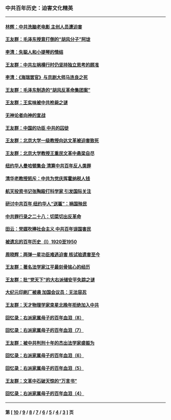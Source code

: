 ### 中共百年历史：迫害文化精英
---
#### [林辉：中共洗脑老电影 主创人员遭迫害](../../pages/nf1176111/n13699437.md?04240430) 
#### [王友群：毛泽东授意打倒的“胡风分子”阿垅](../../pages/nf1176111/n13592541.md?04240430) 
#### [李清：失聪人和小提琴的情结](../../pages/nf1176111/n13459280.md?04240430) 
#### [王友群：中共左祸横行时仍坚持独立思考的顾准](../../pages/nf1176111/n13444722.md?04240430) 
#### [李清：《海瑞罢官》与京剧大师马连良之死](../../pages/nf1176111/n13412316.md?04240430) 
#### [王友群：毛泽东制造的“胡风反革命集团案”](../../pages/nf1176111/n13324909.md?04240430) 
#### [王友群：王实味被中共枪毙之谜](../../pages/nf1176111/n13307502.md?04240430) 
#### [无神论者向神的宣战](../../pages/nf1176111/n13281535.md?04240430) 
#### [王友群：中国的功臣 中共的囚徒](../../pages/nf1176111/n13291790.md?04240430) 
#### [王友群：北京大学一级教授向达文革被迫害致死](../../pages/nf1176111/n13150966.md?04240430) 
#### [王友群：北京大学教授王重民文革中悬梁自尽](../../pages/nf1176111/n13084645.md?04240430) 
#### [纽约华人曼哈顿集会 清算中共百年反人类罪](../../pages/nf1176111/n13084157.md?04240430) 
#### [清华老教授怒斥：中共为党庆挥霍纳税人钱](../../pages/nf1176111/n13071430.md?04240430) 
#### [航天投资书记张陶殴打科学家 引发国际关注](../../pages/nf1176111/n13069132.md?04240430) 
#### [研讨中共百年 纽约华人“送匾”：祸国殃民](../../pages/nf1176111/n13057367.md?04240430) 
#### [中共罪行录之二十八：切菜切出反革命](../../pages/nf1176111/n13030600.md?04240430) 
#### [田云：党媒吹捧社会主义 中共百年误国害民](../../pages/nf1176111/n13006682.md?04240430) 
#### [被遗忘的百年历史（I）1920至1950](../../pages/nf1176111/n12986411.md?04240430) 
#### [周晓辉：两弹一星功臣难逃迫害 核试验遗害至今](../../pages/nf1176111/n12974997.md?04240430) 
#### [王友群：著名法学家江平最刻骨铭心的经历](../../pages/nf1176111/n12970787.md?04240430) 
#### [王友群：批“党天下”的大右派储安平失踪之谜](../../pages/nf1176111/n12954229.md?04240430) 
#### [大纪元印刷厂被袭 加国会议员：无法容忍](../../pages/nf1176111/n12883028.md?04240430) 
#### [王友群：天才物理学家束星北晚年拒绝加入中共](../../pages/nf1176111/n12792913.md?04240430) 
#### [回忆录：右派家属母子的百年血泪（8）](../../pages/nf1176111/n12706196.md?04240430) 
#### [回忆录：右派家属母子的百年血泪（7）](../../pages/nf1176111/n12706191.md?04240430) 
#### [王友群：被中共判刑十年的杰出法学家盛振为](../../pages/nf1176111/n12706141.md?04240430) 
#### [回忆录：右派家属母子的百年血泪（6）](../../pages/nf1176111/n12698863.md?04240430) 
#### [回忆录：右派家属母子的百年血泪（5）](../../pages/nf1176111/n12692515.md?04240430) 
#### [王友群：文革中石破天惊的“万言书”](../../pages/nf1176111/n12690994.md?04240430) 
#### [回忆录：右派家属母子的百年血泪（4）](../../pages/nf1176111/n12686410.md?04240430) 

---
#### 第 [ [10](./10.md?04240430) / [9](./9.md?04240430) / [8](./8.md?04240430) / [7](./7.md?04240430) / [6](./6.md?04240430) / [5](./5.md?04240430) / [4](./4.md?04240430) / [3](./3.md?04240430) ] 页
